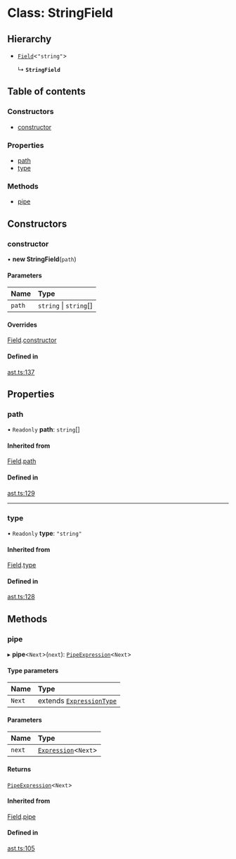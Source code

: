 # Class: StringField

## Hierarchy

- [`Field`](field.md)<``"string"``\>

  ↳ **`StringField`**

## Table of contents

### Constructors

- [constructor](stringfield.md#constructor)

### Properties

- [path](stringfield.md#path)
- [type](stringfield.md#type)

### Methods

- [pipe](stringfield.md#pipe)

## Constructors

### constructor

• **new StringField**(`path`)

#### Parameters

| Name | Type |
| :------ | :------ |
| `path` | `string` \| `string`[] |

#### Overrides

[Field](field.md).[constructor](field.md#constructor)

#### Defined in

[ast.ts:137](https://github.com/k8ts/hydrographer/blob/main/src/ast.ts#L137)

## Properties

### path

• `Readonly` **path**: `string`[]

#### Inherited from

[Field](field.md).[path](field.md#path)

#### Defined in

[ast.ts:129](https://github.com/k8ts/hydrographer/blob/main/src/ast.ts#L129)

___

### type

• `Readonly` **type**: ``"string"``

#### Inherited from

[Field](field.md).[type](field.md#type)

#### Defined in

[ast.ts:128](https://github.com/k8ts/hydrographer/blob/main/src/ast.ts#L128)

## Methods

### pipe

▸ **pipe**<`Next`\>(`next`): [`PipeExpression`](pipeexpression.md)<`Next`\>

#### Type parameters

| Name | Type |
| :------ | :------ |
| `Next` | extends [`ExpressionType`](../modules.md#expressiontype) |

#### Parameters

| Name | Type |
| :------ | :------ |
| `next` | [`Expression`](expression.md)<`Next`\> |

#### Returns

[`PipeExpression`](pipeexpression.md)<`Next`\>

#### Inherited from

[Field](field.md).[pipe](field.md#pipe)

#### Defined in

[ast.ts:105](https://github.com/k8ts/hydrographer/blob/main/src/ast.ts#L105)
